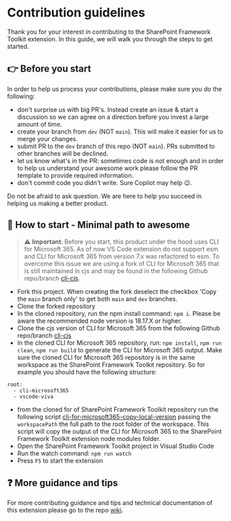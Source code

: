 # Contribution guidelines

Thank you for your interest in contributing to the SharePoint Framework Toolkit extension. In this guide, we will walk you through the steps to get started.

## 👉 Before you start

In order to help us process your contributions, please make sure you do the following:

- don't surprise us with big PR's. Instead create an issue & start a discussion so we can agree on a direction before you invest a large amount of time.
- create your branch from `dev` (NOT `main`). This will make it easier for us to merge your changes.
- submit PR to the `dev` branch of this repo (NOT `main`). PRs submitted to other branches will be declined.
- let us know what's in the PR: sometimes code is not enough and in order to help us understand your awesome work please follow the PR template to provide required information.
- don't commit code you didn't write. Sure Copilot may help 😉.

Do not be afraid to ask question. We are here to help you succeed in helping us making a better product.

## 👣 How to start - Minimal path to awesome

> ⚠️ **Important**: Before you start, this product under the hood uses CLI for Microsoft 365. As of now VS Code extension do not support esm and CLI for Microsoft 365 from version 7.x was refactored to esm. To overcome this issue we are using a fork of CLI for Microsoft 365 that is still maintained in cjs and may be found in the following Github repo/branch [cli-cjs](https://github.com/Adam-it/cli-microsoft365/tree/cli-cjs).

- Fork this project. When creating the fork deselect the checkbox 'Copy the `main` branch only' to get both `main` and `dev` branches.
- Clone the forked repository
- In the cloned repository, run the npm install command: `npm i`. Please be aware the recommended node version is 18.17.X or higher.
- Clone the cjs version of CLI for Microsoft 365 from the following Github repo/branch [cli-cjs](https://github.com/Adam-it/cli-microsoft365/tree/cli-cjs)
- In the cloned CLI for Microsoft 365 repository, run: `npm install`, `npm run clean`, `npm run build` to generate the CLI for Microsoft 365 output. Make sure the cloned CLI for Microsoft 365 repository is in the same workspace as the SharePoint Framework Toolkit repository. So for example you should have the following structure:
```plaintext
root:
  - cli-microsoft365
  - vscode-viva
```
- from the cloned for of SharePoint Framework Toolkit repository run the following script [cli-for-microsoft365-copy-local-version](./scripts/cli-for-microsoft365-copy-local-version.ps1) passing the `workspacePath` the full path to the root folder of the workspace. This script will copy the output of the CLI for Microsoft 365 to the SharePoint Framework Toolkit extension node modules folder.
- Open the SharePoint Framework Toolkit project in Visual Studio Code
- Run the watch command: `npm run watch`
- Press `F5` to start the extension

## ❓ More guidance and tips

For more contributing guidance and tips and technical documentation of this extension please go to the repo [wiki](https://github.com/pnp/vscode-viva/wiki).